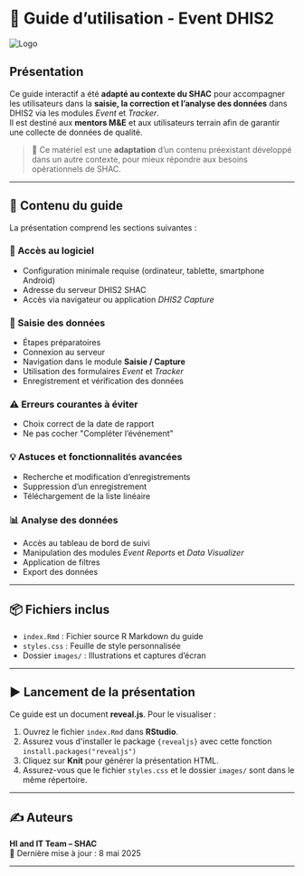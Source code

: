 # 📘 Guide d’utilisation - Event DHIS2

![Logo](https://www.emploi.cm/sites/emploi.cm/files/styles/medium/public/logo/shac_logo.jpeg?itok=CT1naUEG)

## Présentation

Ce guide interactif a été **adapté au contexte du SHAC** pour accompagner les utilisateurs dans la **saisie, la correction et l’analyse des données** dans DHIS2 via les modules *Event* et *Tracker*.  
Il est destiné aux **mentors M&E** et aux utilisateurs terrain afin de garantir une collecte de données de qualité.

> 📝 Ce matériel est une **adaptation** d’un contenu préexistant développé dans un autre contexte, pour mieux répondre aux besoins opérationnels de SHAC.

---

## 📂 Contenu du guide

La présentation comprend les sections suivantes :

### 🔐 Accès au logiciel
- Configuration minimale requise (ordinateur, tablette, smartphone Android)
- Adresse du serveur DHIS2 SHAC
- Accès via navigateur ou application *DHIS2 Capture*

### 📝 Saisie des données
- Étapes préparatoires
- Connexion au serveur
- Navigation dans le module **Saisie / Capture**
- Utilisation des formulaires *Event* et *Tracker*
- Enregistrement et vérification des données

### ⚠️ Erreurs courantes à éviter
- Choix correct de la date de rapport
- Ne pas cocher "Compléter l’événement"

### 💡 Astuces et fonctionnalités avancées
- Recherche et modification d’enregistrements
- Suppression d’un enregistrement
- Téléchargement de la liste linéaire

### 📊 Analyse des données
- Accès au tableau de bord de suivi
- Manipulation des modules *Event Reports* et *Data Visualizer*
- Application de filtres
- Export des données

---

## 📦 Fichiers inclus

- `index.Rmd` : Fichier source R Markdown du guide
- `styles.css` : Feuille de style personnalisée
- Dossier `images/` : Illustrations et captures d’écran

---

## ▶️ Lancement de la présentation

Ce guide est un document **reveal.js**. Pour le visualiser :

1. Ouvrez le fichier `index.Rmd` dans **RStudio**.
2. Assurez vous d'installer le package `{revealjs}` avec cette fonction `install.packages("revealjs")`
3. Cliquez sur **Knit** pour générer la présentation HTML.
4. Assurez-vous que le fichier `styles.css` et le dossier `images/` sont dans le même répertoire.

---

## ✍️ Auteurs

**HI and IT Team – SHAC**  
📅 Dernière mise à jour : 8 mai 2025

---



